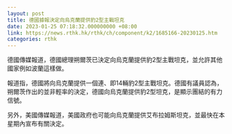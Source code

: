 ```yaml
---
layout: post
title: 德國據報決定向烏克蘭提供豹2型主戰坦克
date: 2023-01-25 07:18:32.000000000 +08:00
link: https://news.rthk.hk/rthk/ch/component/k2/1685166-20230125.htm
categories: rthk
---
```


德國傳媒報道，德國總理朔爾茨已決定向烏克蘭提供豹2型主戰坦克，並允許其他國家例如波蘭這樣做。

報道指，德國將向烏克蘭提供一個連、即14輛豹2型主戰坦克。德國有議員認為，朔爾茨作出的並非輕率的決定，德國向烏克蘭提供豹2型坦克，是顯示團結的有力信號。

另外，美國傳媒報道，美國政府也可能向烏克蘭提供艾布拉姆斯坦克，並最快在本星期內宣布有關決定。
